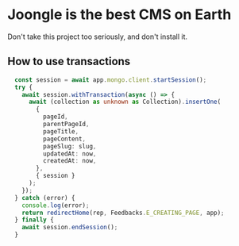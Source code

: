 # Joongle is the best CMS on Earth

Don't take this project too seriously, and don't install it.






## How to use transactions

```ts
  const session = await app.mongo.client.startSession();
  try {
    await session.withTransaction(async () => {
      await (collection as unknown as Collection).insertOne(
        {
          pageId,
          parentPageId,
          pageTitle,
          pageContent,
          pageSlug: slug,
          updatedAt: now,
          createdAt: now,
        },
        { session }
      );
    });
  } catch (error) {
    console.log(error);
    return redirectHome(rep, Feedbacks.E_CREATING_PAGE, app);
  } finally {
    await session.endSession();
  }
```
